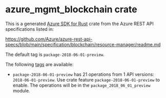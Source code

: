 # azure_mgmt_blockchain crate

This is a generated [Azure SDK for Rust](https://github.com/Azure/azure-sdk-for-rust) crate from the Azure REST API specifications listed in:

https://github.com/Azure/azure-rest-api-specs/blob/main/specification/blockchain/resource-manager/readme.md

The default tag is `package-2018-06-01-preview`.

The following [tags](https://github.com/Azure/azure-sdk-for-rust/blob/main/services/tags.md) are available:

- `package-2018-06-01-preview` has 21 operations from 1 API versions: `2018-06-01-preview`. Use crate feature `package-2018-06-01-preview` to enable. The operations will be in the `package_2018_06_01_preview` module.